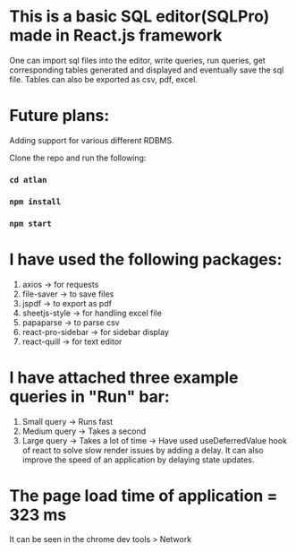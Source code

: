 # This is a basic SQL editor(SQLPro) made in React.js framework
One can import sql files into the editor, write queries, run queries, get corresponding tables generated and displayed and eventually save the sql file.
Tables can also be exported as csv, pdf, excel.

# Future plans:
Adding support for various different RDBMS.


Clone the repo and run the following:
### `cd atlan`
### `npm install`
### `npm start`

# I have used the following packages:
1. axios -> for requests
2. file-saver -> to save files
3. jspdf -> to export as pdf
4. sheetjs-style -> for handling excel file
5. papaparse -> to parse csv
6. react-pro-sidebar -> for sidebar display
7. react-quill -> for text editor

# I have attached three example queries in "Run" bar:
1. Small query -> Runs fast
2. Medium query -> Takes a second
3. Large query -> Takes a lot of time -> Have used useDeferredValue hook of react to solve slow render issues by adding a delay. It can also improve the speed of an application by delaying state updates.

# The page load time of application = 323 ms
It can be seen in the chrome dev tools > Network

